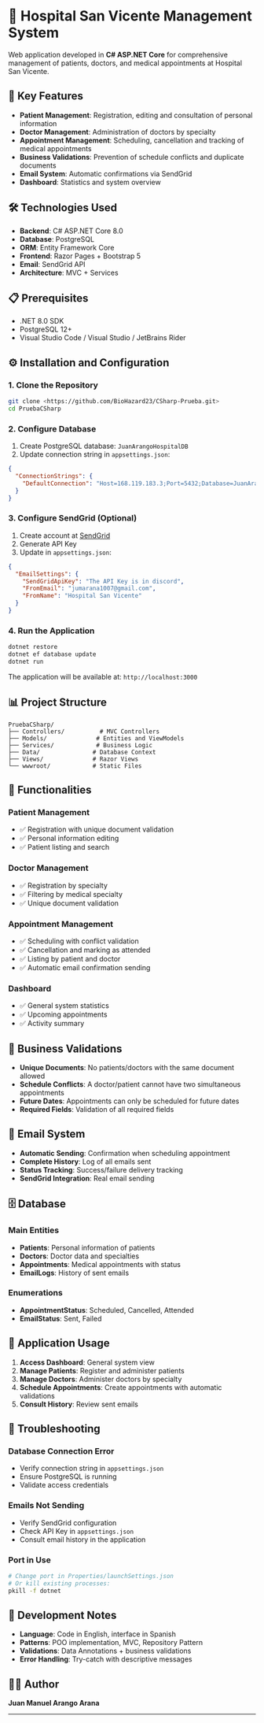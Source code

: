 # 🏥 Hospital San Vicente Management System

Web application developed in **C# ASP.NET Core** for comprehensive management of patients, doctors, and medical appointments at Hospital San Vicente.

## 🚀 Key Features

- **Patient Management**: Registration, editing and consultation of personal information
- **Doctor Management**: Administration of doctors by specialty
- **Appointment Management**: Scheduling, cancellation and tracking of medical appointments
- **Business Validations**: Prevention of schedule conflicts and duplicate documents
- **Email System**: Automatic confirmations via SendGrid
- **Dashboard**: Statistics and system overview

## 🛠️ Technologies Used

- **Backend**: C# ASP.NET Core 8.0
- **Database**: PostgreSQL
- **ORM**: Entity Framework Core
- **Frontend**: Razor Pages + Bootstrap 5
- **Email**: SendGrid API
- **Architecture**: MVC + Services

## 📋 Prerequisites

- .NET 8.0 SDK
- PostgreSQL 12+
- Visual Studio Code / Visual Studio / JetBrains Rider

## ⚙️ Installation and Configuration

### 1. Clone the Repository
```bash
git clone <https://github.com/BioHazard23/CSharp-Prueba.git>
cd PruebaCSharp
```

### 2. Configure Database
1. Create PostgreSQL database: `JuanArangoHospitalDB`
2. Update connection string in `appsettings.json`:
```json
{
  "ConnectionStrings": {
    "DefaultConnection": "Host=168.119.183.3;Port=5432;Database=JuanArangoHospitalDB;Username=root;Password=s7cq453mt2jnicTaQXKT"
  }
}
```

### 3. Configure SendGrid (Optional)
1. Create account at [SendGrid](https://sendgrid.com/)
2. Generate API Key
3. Update in `appsettings.json`:
```json
{
  "EmailSettings": {
    "SendGridApiKey": "The API Key is in discord",
    "FromEmail": "jumarana1007@gmail.com",
    "FromName": "Hospital San Vicente"
  }
}
```

### 4. Run the Application
```bash
dotnet restore
dotnet ef database update
dotnet run
```

The application will be available at: `http://localhost:3000`

## 📊 Project Structure

```
PruebaCSharp/
├── Controllers/          # MVC Controllers
├── Models/              # Entities and ViewModels
├── Services/            # Business Logic
├── Data/               # Database Context
├── Views/              # Razor Views
└── wwwroot/            # Static Files
```

## 🎯 Functionalities

### Patient Management
- ✅ Registration with unique document validation
- ✅ Personal information editing
- ✅ Patient listing and search

### Doctor Management
- ✅ Registration by specialty
- ✅ Filtering by medical specialty
- ✅ Unique document validation

### Appointment Management
- ✅ Scheduling with conflict validation
- ✅ Cancellation and marking as attended
- ✅ Listing by patient and doctor
- ✅ Automatic email confirmation sending

### Dashboard
- ✅ General system statistics
- ✅ Upcoming appointments
- ✅ Activity summary

## 🔧 Business Validations

- **Unique Documents**: No patients/doctors with the same document allowed
- **Schedule Conflicts**: A doctor/patient cannot have two simultaneous appointments
- **Future Dates**: Appointments can only be scheduled for future dates
- **Required Fields**: Validation of all required fields

## 📧 Email System

- **Automatic Sending**: Confirmation when scheduling appointment
- **Complete History**: Log of all emails sent
- **Status Tracking**: Success/failure delivery tracking
- **SendGrid Integration**: Real email sending

## 🗄️ Database

### Main Entities
- **Patients**: Personal information of patients
- **Doctors**: Doctor data and specialties
- **Appointments**: Medical appointments with status
- **EmailLogs**: History of sent emails

### Enumerations
- **AppointmentStatus**: Scheduled, Cancelled, Attended
- **EmailStatus**: Sent, Failed

## 🚀 Application Usage

1. **Access Dashboard**: General system view
2. **Manage Patients**: Register and administer patients
3. **Manage Doctors**: Administer doctors by specialty
4. **Schedule Appointments**: Create appointments with automatic validations
5. **Consult History**: Review sent emails

## 🐛 Troubleshooting

### Database Connection Error
- Verify connection string in `appsettings.json`
- Ensure PostgreSQL is running
- Validate access credentials

### Emails Not Sending
- Verify SendGrid configuration
- Check API Key in `appsettings.json`
- Consult email history in the application

### Port in Use
```bash
# Change port in Properties/launchSettings.json
# Or kill existing processes:
pkill -f dotnet
```

## 📝 Development Notes

- **Language**: Code in English, interface in Spanish
- **Patterns**: POO implementation, MVC, Repository Pattern
- **Validations**: Data Annotations + business validations
- **Error Handling**: Try-catch with descriptive messages

## 👨‍💻 Author

**Juan Manuel Arango Arana**  


---
